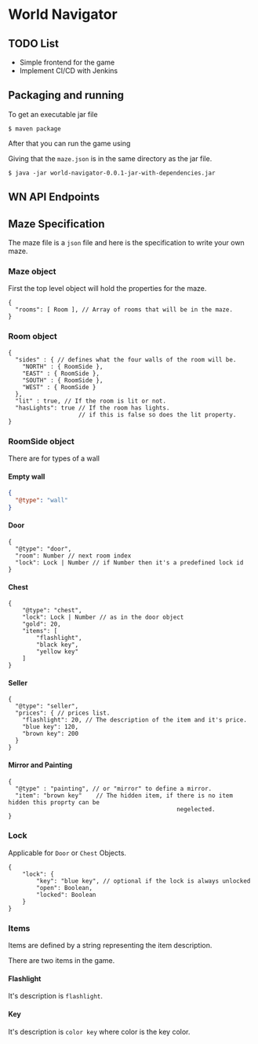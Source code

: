 # World Navigator

## TODO List

- Simple frontend for the game
- Implement CI/CD with Jenkins

## Packaging and running 

To get an executable jar file

```
$ maven package
```

After that you can run the game using

Giving that the `maze.json` is in the same directory as the jar file.
```
$ java -jar world-navigator-0.0.1-jar-with-dependencies.jar
```

## WN API Endpoints



## Maze Specification

The maze file is a `json` file and here is the specification to write your own maze.

### Maze object
First the top level object will hold the properties for the maze.

```
{
  "rooms": [ Room ], // Array of rooms that will be in the maze.
}
```

### Room object

```
{
  "sides" : { // defines what the four walls of the room will be.
    "NORTH" : { RoomSide },
    "EAST" : { RoomSide },
    "SOUTH" : { RoomSide },
    "WEST" : { RoomSide }
  },
  "lit" : true, // If the room is lit or not.
  "hasLights": true // If the room has lights.
                    // if this is false so does the lit property.
}
```

### RoomSide object

There are for types of a wall

#### Empty wall

```json
{
  "@type": "wall"
}
```

#### Door

```
{
  "@type": "door",
  "room": Number // next room index 
  "lock": Lock | Number // if Number then it's a predefined lock id 
}
```

#### Chest

```
{
    "@type": "chest",
    "lock": Lock | Number // as in the door object
    "gold": 20,
    "items": [
        "flashlight",
        "black key",
        "yellow key"
    ]
}
```

#### Seller

```
{
  "@type": "seller",
  "prices": { // prices list.
    "flashlight": 20, // The description of the item and it's price.
    "blue key": 120,
    "brown key": 200
  }
}
```

#### Mirror and Painting

```
{
  "@type" : "painting", // or "mirror" to define a mirror.
  "item": "brown key"    // The hidden item, if there is no item hidden this proprty can be
                                                negelected.
}
```

### Lock

Applicable for `Door` or `Chest` Objects. 

```
{
    "lock": {
        "key": "blue key", // optional if the lock is always unlocked
        "open": Boolean,
        "locked": Boolean
    }
}
```

### Items

Items are defined by a string representing the item description.

There are two items in the game.

#### Flashlight

It's description is `flashlight`.

#### Key

It's description is `color key` where color is the key color.
 